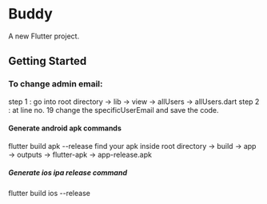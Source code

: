 # Buddy

A new Flutter project.

## Getting Started

### To change admin email:
step 1 : go into root directory -> lib -> view -> allUsers -> allUsers.dart
step 2 : at line no. 19 change the specificUserEmail and save the code.

#### Generate android apk commands
flutter build apk --release
find your apk inside root directory -> build -> app -> outputs -> flutter-apk -> app-release.apk

##### Generate ios ipa release command
flutter build ios --release

